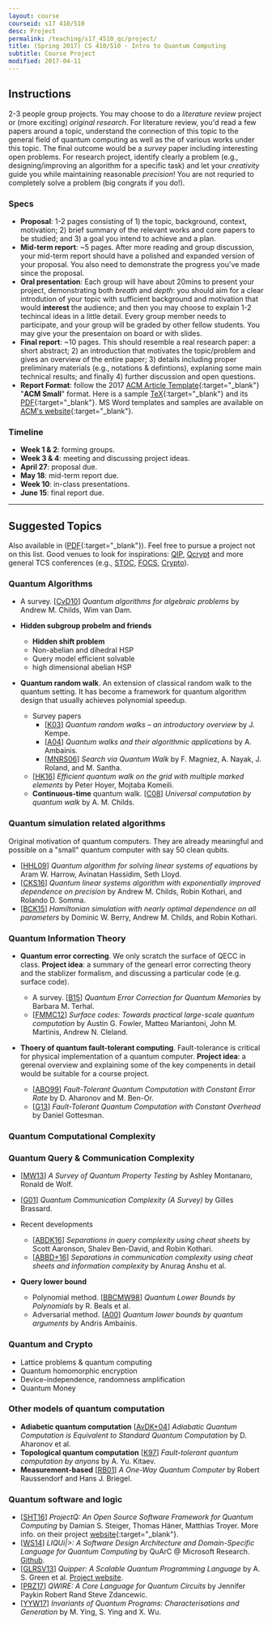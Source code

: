 ```yaml
---
layout: course
courseid: s17 410/510
desc: Project
permalink: /teaching/s17_4510_qc/project/
title: (Spring 2017) CS 410/510 - Intro to Quantum Computing
subtitle: Course Project
modified: 2017-04-11
---
```

<!--<p style="text-align: center;"> <a href="{{base}}/teaching/s17_4510_qc/project.pdf" target="_blank">PDF</a></p> -->

## Instructions
2-3 people group projects. You may choose to do a _literature review_
project or (more exciting) _original research_. For literature review,
you'd read a few papers around a topic, understand the connection of
this topic to the general field of quantum computing as well as the of
various works under this topic. The final outcome would be a _survey_
paper including interesting open problems. For research project,
identify clearly a problem (e.g., designing/improving an algorithm for
a specific task) and let your _creativity_ guide you while maintaining
reasonable _precision_! You are not requried to completely solve a
problem (big congrats if you do!).

### Specs
*  **Proposal**: 1-2 pages consisting of 1) the topic, background,
   context, motivation; 2) brief summary of the relevant works and
   core papers to be studied; and 3) a goal you intend to achieve and
   a plan.
*  **Mid-term report**: ~5 pages. After more reading and group discussion, your mid-term report should have a polished and expanded version of your proposal. You also need to demonstrate the progress you've made since the proposal.  
*  **Oral presentation**: Each group will have about 20mins to present your project, demonstrating both _breath_ and _depth_: you should aim for a clear introdution of your topic with sufficient background and motivation that would  **interest** the audience; and then you may choose to explain 1-2 techincal ideas in a little detail. Every group member needs to participate, and your group will be graded by other fellow students. You may give your the presentaion on board or with slides.  
*  **Final report**: ~10 pages. This should resemble a real research
   paper: a short abstract; 2) an introduction that motivates the
   topic/problem and gives an overview of the entire paper; 3) details
   including proper preliminary materials (e.g., notations &
   defintions), explaning some main technical results; and finally 4)
   further discussion and open questions.
*  **Report Format**: follow the 2017 [ACM Article Template](https://www.acm.org/publications/proceedings-template){:target="_blank"} "**ACM Small**" format. Here is a sample [TeX]({{base}}/teaching/s17_4510_qc/sample-acmsmall.tex){:target="_blank"} and its [PDF]({{base}}/teaching/s17_4510_qc/sample-acmsmall.pdf){:target="_blank"}. MS Word templates and samples are available on [ACM's website](https://www.acm.org/publications/proceedings-template){:target="_blank"}. 

### Timeline 
*  **Week 1 & 2**: forming groups.  
*  **Week 3 & 4**: meeting and discussing project ideas.
*  **April 27**: proposal due.
*  **May 18**: mid-term report due.
*  **Week 10**: in-class presentations. 
*  **June 15**: final report due. 

------ 

## Suggested Topics 

Also available in ([PDF]({{base}}/teaching/s17_4510_qc/project.pdf){:target="_blank"}). Feel free to pursue a project not on this list. Good venues to look for inspirations: [QIP](https://qipconference.org/), [Qcrypt](http://2016.qcrypt.net/previous-conferences/) and more general TCS conferences (e.g., [STOC](http://acm-stoc.org/), [FOCS](http://ieee-focs.org/), [Crypto](http://www.iacr.org/meetings/crypto/)). 

### Quantum Algorithms   
*  A survey. [[CvD10](https://arxiv.org/abs/0812.0380)] _Quantum
   algorithms for algebraic problems_ by Andrew M. Childs, Wim van
   Dam.
*  **Hidden subgroup probelm and friends** 
   *  **Hidden shift problem** 
   *  Non-abelian and dihedral HSP
   *  Query model efficient solvable 
   *  high dimensional abelian HSP
 
*  **Quantum random walk**. An extension of classical random walk to the
   quantum setting. It has become a framework for quantum algorithm
   design that usually achieves polynomial speedup. 
   *  Survey papers
      *   [[K03](http://arxiv.org/abs/quant-ph/0303081)] _Quantum random
      walks – an introductory overview_ by J. Kempe.
      *  [[A04](http://arxiv.org/abs/quant-ph/0403120)] _Quantum walks and
      their algorithmic applications_ by A. Ambainis.
	  *   [[MNRS06](http://arxiv.org/abs/quant-ph/0608026)] _Search
          via Quantum Walk_ by F. Magniez, A. Nayak, J. Roland, and
          M. Santha.
   *  [[HK16](https://arxiv.org/abs/1612.08958)] _Efficient quantum
      walk on the grid with multiple marked elements_ by Peter Hoyer,
      Mojtaba Komeili.
   *  **Continuous-time** quantum
      walk. [[C08](http://arxiv.org/abs/0806.1972)] _Universal
      computation by quantum walk_ by A. M. Childs.

### Quantum simulation related algorithms

Original motivation of quantum computers. They are already meaningful
and possible on a "small" quantum computer with say 50 clean qubits. 

*  [[HHL09](https://arxiv.org/abs/0811.3171)] _Quantum algorithm for solving linear systems of equations_ by Aram W. Harrow, Avinatan Hassidim, Seth Lloyd. 
*  [[CKS16](http://arxiv.org/abs/1511.02306)] _Quantum linear systems
      algorithm with exponentially improved dependence on precision_
      by Andrew M. Childs, Robin Kothari, and Rolando D. Somma.
*  [[BCK15](http://arxiv.org/abs/1501.01715)] _Hamiltonian simulation
   with nearly optimal dependence on all parameters_ by Dominic W. Berry, Andrew M. Childs, and Robin Kothari.   

### Quantum Information Theory  

*  **Quantum error correcting**. We only scratch the surface of QECC
   in class. **Project idea**: a summary of the genearl error
   correcting theory and the stablizer formalism, and discussing a
   particular code (e.g. surface code).
   *  A survey. [[B15](https://arxiv.org/abs/1302.3428)] _Quantum
      Error Correction for Quantum Memories_ by Barbara M. Terhal.
   *  [[FMMC12](https://arxiv.org/abs/1208.0928)] _Surface codes:
      Towards practical large-scale quantum computation_ by Austin
      G. Fowler, Matteo Mariantoni, John M. Martinis, Andrew
      N. Cleland.

*  **Thoery of quantum fault-tolerant computing**. Fault-tolerance is
   critical for physical implementation of a quantum
   computer. **Project idea**: a gerenal overview and explaining some
   of the key compenents in detail would be suitable for a course
   project. 
   * [[ABO99](http://arxiv.org/abs/quant-ph/9906129)] _Fault-Tolerant
     Quantum Computation with Constant Error Rate_ by D. Aharonov and M. Ben-Or.  
   * [[G13](https://arxiv.org/pdf/1310.2984.pdf)] _Fault-Tolerant Quantum
     Computation with Constant Overhead_ by Daniel Gottesman.

### Quantum Computational Complexity  

### Quantum Query & Communication Complexity 
*  [[MW13](https://arxiv.org/abs/1310.2035)] _A Survey of Quantum Property Testing_ by Ashley Montanaro, Ronald de Wolf.  
*  [[G01](https://arxiv.org/abs/quant-ph/0101005)] _Quantum Communication Complexity (A Survey)_ by Gilles Brassard.
*  Recent developments
   *  [[ABDK16](https://arxiv.org/abs/1511.01937)] _Separations in query complexity using cheat sheets_ by
      Scott Aaronson, Shalev Ben-David, and Robin Kothari. 
   *  [[ABBD+16](http://arxiv.org/abs/1605.01142)] _Separations in communication complexity using
cheat sheets and information complexity_ by Anurag Anshu et al.

* **Query lower bound** 
  *  Polynomial
     method. [[BBCMW98](https://arxiv.org/abs/quant-ph/9802049)]
     _Quantum Lower Bounds by Polynomials_ by R. Beals et al.
  *  Adversarial
     method. [[A00](https://arxiv.org/abs/quant-ph/0002066)] _Quantum
     lower bounds by quantum arguments_ by Andris Ambainis.

### Quantum and Crypto
*  Lattice problems & quantum computing 
*  Quantum homomorphic encryption 
*  Device-independence, randomness amplification
*  Quantum Money

### Other models of quantum computation
*  **Adiabetic quantum computation** [[AvDK+04](https://arxiv.org/abs/quant-ph/0405098)] _Adiabatic Quantum Computation is Equivalent to Standard Quantum Computation_ by D. Aharonov et al. 
*  **Topological quantum computation** [[K97](https://arxiv.org/abs/quant-ph/9707021)] _Fault-tolerant quantum computation by anyons_ by A. Yu. Kitaev. 
*  **Measurement-based** [[RB01](https://journals.aps.org/prl/abstract/10.1103/PhysRevLett.86.5188)] _A One-Way Quantum Computer_ by Robert Raussendorf and Hans J. Briegel. 

### Quantum software and logic

*  [[SHT16](https://arxiv.org/abs/1612.08091)] _ProjectQ: An Open Source Software Framework for Quantum
   Computing_ by Damian S. Steiger, Thomas Häner, Matthias Troyer. More info. on their project [website](https://projectq.ch/){:target="_blank"}.  
*  [[WS14](https://www.microsoft.com/en-us/research/publication/liqui-a-software-design-architecture-and-domain-specific-language-for-quantum-computing/?from=http%3A%2F%2Fresearch.microsoft.com%2Fpubs%2F209634%2F1402.4467.pdf)]
   _LIQUi|>: A Software Design Architecture and Domain-Specific
   Language for Quantum Computing_ by QuArC @ Microsoft
   Research. [Github](https://github.com/StationQ/Liquid).  
*  [[GLRSV13](https://arxiv.org/abs/1304.3390)] _Quipper: A Scalable
   Quantum Programming Language_ by A. S. Green et al. [Project website](http://www.mathstat.dal.ca/~selinger/quipper/).
*  [[PRZ17](https://www.cis.upenn.edu/~rrand/qwire.pdf)] _QWIRE: A
Core Language for Quantum Circuits_ by Jennifer Paykin Robert Rand
Steve Zdancewic.
*  [[YYW17](https://ix.cs.uoregon.edu/~xiaodiwu/papers/popl17.pdf)]
   _Invariants of Quantum Programs: Characterisations and Generation_
   by M. Ying, S. Ying and X. Wu.
